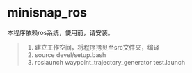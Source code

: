 # minisnap_ros
本程序依赖ros系统，使用前，请安装。
> 1. 建立工作空间，将程序拷贝至src文件夹，编译
> 2. source devel/setup.bash
> 3. roslaunch waypoint_trajectory_generator test.launch
